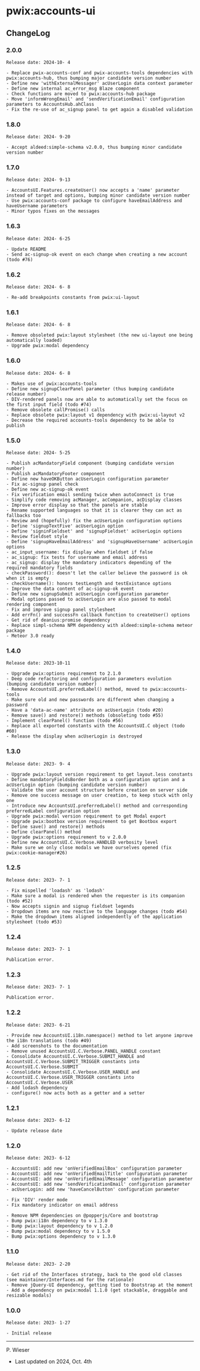 # pwix:accounts-ui

## ChangeLog

### 2.0.0

    Release date: 2024-10- 4

    - Replace pwix-accounts-conf and pwix-accounts-tools dependencies with pwix:accounts-hub, thus bumping major candidate version number
    - Define new 'withExternalMessager' acUserLogin data context parameter
    - Define new internal ac_error_msg Blaze component
    - Check functions are moved to pwix:accounts-hub package
    - Move 'informWrongEmail' and 'sendVerificationEmail' configuration parameters to AccountsHub.ahClass
    - Fix the re-use of ac_signup panel to get again a disabled validation

### 1.8.0

    Release date: 2024- 9-20

    - Accept aldeed:simple-schema v2.0.0, thus bumping minor candidate version number

### 1.7.0

    Release date: 2024- 9-13

    - AccountsUI.Features.createUser() now accepts a 'name' parameter instead of target and options, bumping minor candidate version number
    - Use pwix:accounts-conf package to configure haveEmailAddress and haveUsername parameters
    - Minor typos fixes on the messages

### 1.6.3

    Release date: 2024- 6-25

    - Update README
    - Send ac-signup-ok event on each change when creating a new account (todo #76)

### 1.6.2

    Release date: 2024- 6- 8

    - Re-add breakpoints constants from pwix:ui-layout

### 1.6.1

    Release date: 2024- 6- 8

    - Remove obsoleted pwix:layout stylesheet (the new ui-layout one being automatically loaded)
    - Upgrade pwix:modal dependency

### 1.6.0

    Release date: 2024- 6- 8

    - Makes use of pwix:accounts-tools
    - Define new signupClearPanel parameter (thus bumping candidate release number)
    - DIV-rendered panels now are able to automatically set the focus on the first input field (todo #74)
    - Remove obsolete callPromise() calls
    - Replace obsolete pwix:layout v1 dependency with pwix:ui-layout v2
    - Decrease the required accounts-tools dependency to be able to publish

### 1.5.0

    Release date: 2024- 5-25

    - Publish acMandatoryField component (bumping candidate version number)
    - Publish acMandatoryFooter component
    - Define new haveOKButton acUserLogin configuration parameter
    - Fix ac-signup panel check
    - Define new ac-signup-ok event
    - Fix verification email sending twice when autoConnect is true
    - Simplify code removing acManager, acCompanion, acDisplay classes
    - Improve error display so that the panels are stable
    - Rename supported languages so that it is clearer they can act as fallbacks too
    - Review and (hopefully) fix the acUserLogin configuration options
    - Define 'signupTextFive' acUserLogin option
    - Define 'signinFieldset' and 'signupFieldset' acUserLogin options
    - Review fieldset style
    - Define 'signupHaveEmailAddress' and 'signupHaveUsername' acUserLogin options
    - ac_input_username: fix display when fieldset if false
    - ac_signup: fix tests for username and email address
    - ac_signup: display the mandatory indicators depending of the required mandatory fields
    - checkPassword(): doesn't let the caller believe the password is ok when it is empty
    - checkUsername(): honors testLength and testExistance options
    - Improve the data content of ac-signup-ok event
    - Define new signupSubmit acUserLogin configuration parameter
    - Modal options passed to acUserLogin are also passed to modal rendering component
    - Fix and improve signup panel stylesheet
    - Add errFn() and successFn callback function to createUser() options
    - Get rid of deanius:promise dependency
    - Replace simpl-schema NPM dependency with aldeed:simple-schema meteor package
    - Meteor 3.0 ready

### 1.4.0

    Release date: 2023-10-11

    - Upgrade pwix:options requirement to 2.1.0
    - Deep code refactoring and configuration parameters evolution (bumping candidate version number)
    - Remove AccountsUI.preferredLabel() method, moved to pwix:accounts-tools
    - Make sure old and new passwords are different when changing a password
    - Have a 'data-ac-name' attribute on acUserLogin (todo #20)
    - Remove save() and restore() methods (obsoleting todo #55)
    - Implement clearPanel() function (todo #56)
    - Replace all exported constants with the AccountsUI.C object (todo #60)
    - Release the display when acUserLogin is destroyed

### 1.3.0

    Release date: 2023- 9- 4

    - Upgrade pwix:layout version requirement to get layout.less constants
    - Define mandatoryFieldsBorder both as a configuration option and a acUserLogin option (bumping candidate version number)
    - Validate the user account structure before creation on server side
    - Remove one success message on user creation, to keep stuck with only one
    - Introduce new AccountsUI.preferredLabel() method and corresponding preferredLabel configuration option
    - Upgrade pwix:modal version requirement to get Modal export
    - Upgrade pwix:bootbox version requirement to get Bootbox export
    - Define save() and restore() methods
    - Define clearPanel() method
    - Upgrade pwix:options requirement to v 2.0.0
    - Define new AccountsUI.C.Verbose.HANDLED verbosity level
    - Make sure we only close modals we have ourselves opened (fix pwix:cookie-manager#26)

### 1.2.5

    Release date: 2023- 7- 1

    - Fix mispelled 'loadash' as 'lodash'
    - Make sure a modal is rendered when the requester is its companion (todo #52)
    - Now accepts signin and signup fieldset legends
    - Dropdown items are now reactive to the language changes (todo #54)
    - Make the dropdown items aligned independently of the application stylesheet (todo #53)

### 1.2.4

    Release date: 2023- 7- 1

    Publication error.

### 1.2.3

    Release date: 2023- 7- 1

    Publication error.

### 1.2.2

    Release date: 2023- 6-21

    - Provide new AccountsUI.i18n.namespace() method to let anyone improve the i18n translations (todo #49)
    - Add screenshots to the documentation
    - Remove unused AccountsUI.C.Verbose.PANEL_HANDLE constant
    - Consolidate AccountsUI.C.Verbose.SUBMIT_HANDLE and AccountsUI.C.Verbose.SUBMIT_TRIGGER constants into AccountsUI.C.Verbose.SUBMIT
    - Consolidate AccountsUI.C.Verbose.USER_HANDLE and AccountsUI.C.Verbose.USER_TRIGGER constants into AccountsUI.C.Verbose.USER
    - Add lodash dependency
    - configure() now acts both as a getter and a setter

### 1.2.1

    Release date: 2023- 6-12

    - Update release date

### 1.2.0

    Release date: 2023- 6-12

    - AccountsUI: add new 'onVerifiedEmailBox' configuration parameter
    - AccountsUI: add new 'onVerifiedEmailTitle' configuration parameter
    - AccountsUI: add new 'onVerifiedEmailMessage' configuration parameter
    - AccountsUI: add new 'sendVerificationEmail' configuration parameter
    - acUserLogin: add new 'haveCancelButton' configuration parameter

    - Fix 'DIV' render mode
    - Fix mandatory indicator on email address

    - Remove NPM dependencies on @popperjs/Core and bootstrap
    - Bump pwix:i18n dependency to v 1.3.0
    - Bump pwix:layout dependency to v 1.2.0
    - Bump pwix:modal dependency to v 1.5.0
    - Bump pwix:options dependency to v 1.3.0

### 1.1.0

    Release date: 2023- 2-20

    - Get rid of the Interfaces strategy, back to the good old classes (see maintainer/Interfaces.md for the rationale)
    - Remove jQuery-UI dependency, getting tied to Bootstrap at the moment
    - Add a dependency on pwix:modal 1.1.0 (get stackable, draggable and resizable modals)

### 1.0.0

    Release date: 2023- 1-27

    - Initial release

---
P. Wieser
- Last updated on 2024, Oct. 4th
